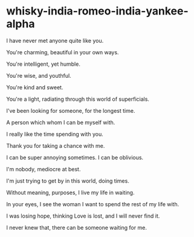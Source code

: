 # whisky-india-romeo-india-yankee-alpha

I have never met anyone quite like you.

You're charming, beautiful in your own ways.

You're intelligent, yet humble.

You're wise, and youthful.

You're kind and sweet.

You're a light, radiating through this world of superficials.


I've been looking for someone, for the longest time.

A person which whom I can be myself with.

I really like the time spending with you.

Thank you for taking a chance with me.

I can be super annoying sometimes. I can be oblivious.

I'm nobody, mediocre at best.

I'm just trying to get by in this world, doing times.

Without meaning, purposes, I live my life in waiting.


In your eyes, I see the woman I want to spend the rest of my life with.

I was losing hope, thinking Love is lost, and I will never find it.

I never knew that, there can be someone waiting for me.
